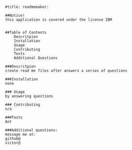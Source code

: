 
    #title: readmemaker:
    
    ##Notice!
    this application is covered under the license IBM

    
    ##Table of Contents
        Descritpion
        Installation
        Usage
        Contributing
        Tests
        Additional Questions

    ###Descritpion
    create read me files after answers a series of questions

    ###Installation
    none

    ### Usage
    by answering questions

    ### Contributing
    n/a

    ###Tests
    Ant

    ###Additional questions:
    message me at:
    github@
    victor@

    